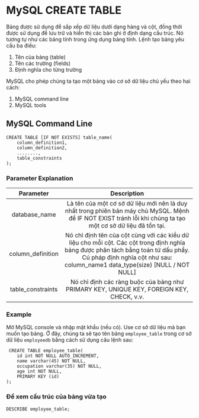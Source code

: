 # MySQL CREATE TABLE

Bảng được sử dụng để sắp xếp dữ liệu dưới dạng hàng và cột, đồng thời được sử dụng để lưu trữ và hiển thị các bản ghi ở định dạng cấu trúc. Nó tương tự như các bảng tính trong ứng dụng bảng tính. Lệnh tạo bảng yêu cầu ba điều:

1. Tên của bảng (table)
2. Tên các trường (fields)
3. Định nghĩa cho từng trường

MySQL cho phép chúng ta tạo một bảng vào cơ sở dữ liệu chủ yếu theo hai cách:

1. MySQL command line
2. MySQL tools

## MySQL Command Line 

```angular2html
CREATE TABLE [IF NOT EXISTS] table_name(  
    column_definition1,  
    column_definition2,  
    ........,  
    table_constraints  
);  
```

### Parameter Explanation


|   Parameter    |                                                                                                    Description                                                                                                    |
|:--------------:|:-----------------------------------------------------------------------------------------------------------------------------------------------------------------------------------------------------------------:|
| database_name  |                           Là tên của một cơ sở dữ liệu mới nên là duy nhất trong phiên bản máy chủ MySQL. Mệnh đề IF NOT EXIST tránh lỗi khi chúng ta tạo một cơ sở dữ liệu đã tồn tại.                           |    
|  column_definition  | Nó chỉ định tên của cột cùng với các kiểu dữ liệu cho mỗi cột. Các cột trong định nghĩa bảng được phân tách bằng toán tử dấu phẩy. Cú pháp định nghĩa cột như sau: column_name1 data_type(size) [NULL / NOT NULL] |    
| table_constraints |                                                             Nó chỉ định các ràng buộc của bảng như PRIMARY KEY, UNIQUE KEY, FOREIGN KEY, CHECK, v.v.                                                              |    

### Example
Mở MySQL console và nhập mật khẩu (nếu có). Use cơ sở dữ liệu mà bạn muốn tạo bảng. Ở đây, chúng ta sẽ tạo tên bảng `employee_table` trong cơ sở dữ liệu `employeedb` bằng cách sử dụng câu lệnh sau:
```
 CREATE TABLE employee_table(  
    id int NOT NULL AUTO_INCREMENT,  
    name varchar(45) NOT NULL,  
    occupation varchar(35) NOT NULL,  
    age int NOT NULL,  
    PRIMARY KEY (id)  
);  
```

### Để xem cấu trúc của bảng vừa tạo

```angular2html
DESCRIBE employee_table;  
```
